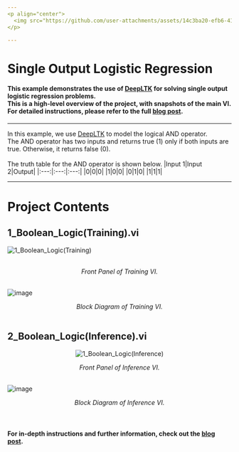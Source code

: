 ```yaml
---
<p align="center">
  <img src="https://github.com/user-attachments/assets/14c3ba20-efb6-41a9-b5ec-bf955d500c90" width="50%" />
</p>

---
```


# Single Output Logistic Regression


#### This example demonstrates the use of [DeepLTK](https://www.ngene.co/deep-learning-toolkit-for-labview) for solving single output logistic regression problems. <br> This is a high-level overview of the project, with snapshots of the main VI. For detailed instructions, please refer to the full [blog post](https://www.ngene.co/post/deeplearning-with-labview-simple-boolean).  
----

In this example, we use [DeepLTK](https://www.ngene.co/deep-learning-toolkit-for-labview) to model the logical AND operator.
<br/>
The AND operator has two inputs and returns true (1) only if both inputs are true. Otherwise, it returns false (0).<br/>
<br>
The truth table for the AND operator is shown below.
|Input 1|Input 2|Output|
|:---:|:---:|:---:|
|0|0|0|
|1|0|0|
|0|1|0|
|1|1|1|

----
# Project Contents

## 1_Boolean_Logic(Training).vi

![1_Boolean_Logic(Training)](https://github.com/ngenehub/deepltk_examples/assets/131282716/25be09bd-b905-4b40-a1c5-06bc1f4fb2cd) <br/> <br/>
<div align="center"><i>Front Panel of Training VI.</i></div>
<br/>

![image](https://github.com/ngenehub/deepltk_examples/assets/131282716/b4f9a723-29c6-4994-9af9-32717026d7ac)
<div align="center"><i>Block Diagram of Training VI.</i></div>
<br/>

## 2_Boolean_Logic(Inference).vi

<p align="center">
  <img src="https://github.com/ngenehub/deepltk_examples/assets/131282716/e002018a-e5b3-4afd-bd30-ab96dfd494a3" alt="1_Boolean_Logic(Inference)">
</p>
<div align="center"><i>Front Panel of Inference VI.</i></div>
<br/>

![image](https://github.com/ngenehub/deepltk_examples/assets/131282716/64c46bc2-b66c-4d77-8ef4-bb7718adf13c)
<div align="center"><i>Block Diagram of Inference VI.</i></div>
<br/>

<br/>

#### For in-depth instructions and further information, check out the [blog post](https://www.ngene.co/post/deeplearning-with-labview-simple-boolean).

<br/> 


